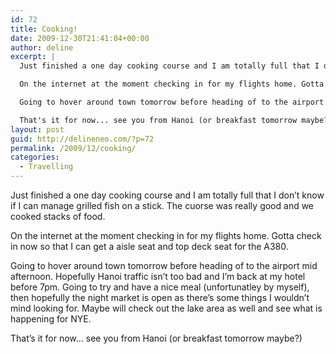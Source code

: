 ```yaml
---
id: 72
title: Cooking!
date: 2009-12-30T21:41:04+00:00
author: deline
excerpt: |
  Just finished a one day cooking course and I am totally full that I don't know if I can manage grilled fish on a stick. The cuorse was really good and we cooked stacks of food.

  On the internet at the moment checking in for my flights home. Gotta check in now so that I can get a aisle seat and top deck seat for the A380.

  Going to hover around town tomorrow before heading of to the airport mid afternoon. Hopefully Hanoi traffic isn't too bad and I'm back at my hotel before 7pm. Going to try and have a nice meal (unfortunatley by myself), then hopefully the night market is open as there's some things I wouldn't mind looking for. Maybe will check out the lake area as well and see what is happening for NYE.

  That's it for now... see you from Hanoi (or breakfast tomorrow maybe?)
layout: post
guid: http://delineneo.com/?p=72
permalink: /2009/12/cooking/
categories:
  - Travelling
---
```

Just finished a one day cooking course and I am totally full that I don&#8217;t know if I can manage grilled fish on a stick. The cuorse was really good and we cooked stacks of food.

On the internet at the moment checking in for my flights home. Gotta check in now so that I can get a aisle seat and top deck seat for the A380.

Going to hover around town tomorrow before heading of to the airport mid afternoon. Hopefully Hanoi traffic isn&#8217;t too bad and I&#8217;m back at my hotel before 7pm. Going to try and have a nice meal (unfortunatley by myself), then hopefully the night market is open as there&#8217;s some things I wouldn&#8217;t mind looking for. Maybe will check out the lake area as well and see what is happening for NYE.

That&#8217;s it for now&#8230; see you from Hanoi (or breakfast tomorrow maybe?)
